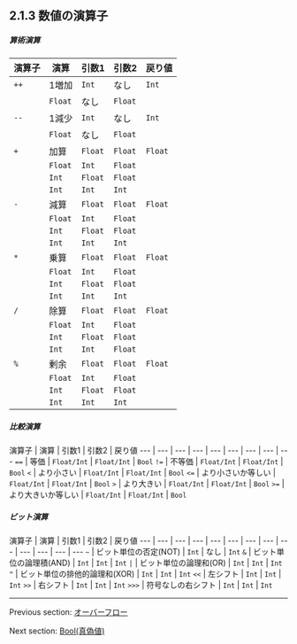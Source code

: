 ## 2.1.3 数値の演算子

##### 算術演算
 
 演算子  | 演算  | 引数1  | 引数2  | 戻り値 
 --- | --- | --- | --- | ---
<code>++</code>  | 1増加  | `Int`  | なし  | `Int`
 |  | `Float`  | なし  | `Float`
<code>--</code>  | 1減少  | `Int`  | なし  | `Int`
 |  | `Float`  | なし  | `Float`
<code>+</code>  | 加算  | `Float`  | `Float`  | `Float` 
 |  | `Float`  | `Int`  | `Float` 
 |  | `Int`  | `Float`  | `Float` 
 |  | `Int`  | `Int`  | `Int` 
<code>-</code>  | 減算  | `Float`  | `Float`  | `Float` 
 |  | `Float`  | `Int`  | `Float` 
 |  | `Int`  | `Float`  | `Float` 
 |  | `Int`  | `Int`  | `Int` 
<code>*</code>  | 乗算  | `Float`  | `Float`  | `Float` 
 |  | `Float`  | `Int`  | `Float` 
 |  | `Int`  | `Float`  | `Float` 
 |  | `Int`  | `Int`  | `Int` 
<code>/</code>  | 除算  | `Float`  | `Float`  | `Float` 
 |  | `Float`  | `Int`  | `Float` 
 |  | `Int`  | `Float`  | `Float` 
 |  | `Int`  | `Int`  | `Float` 
<code>%</code>  | 剰余  | `Float`  | `Float`  | `Float` 
 |  | `Float`  | `Int`  | `Float` 
 |  | `Int`  | `Float`  | `Float` 
 |  | `Int`  | `Int`  | `Int` 
 
##### 比較演算
 
 演算子  | 演算  | 引数1  | 引数2  | 戻り値 
 --- | --- | --- | --- | --- | --- | --- | --- | ---
<code>==</code>  | 等価  | `Float/Int`  | `Float/Int`  | `Bool` 
<code>!=</code>  | 不等価  | `Float/Int`  | `Float/Int`  | `Bool` 
<code>&lt;</code>  | より小さい  | `Float/Int`  | `Float/Int`  | `Bool` 
<code>&lt;=</code>  | より小さいか等しい  | `Float/Int`  | `Float/Int`  | `Bool` 
<code>&gt;</code>  | より大きい  | `Float/Int`  | `Float/Int`  | `Bool` 
<code>&gt;=</code>  | より大きいか等しい  | `Float/Int`  | `Float/Int`  | `Bool` 
 
##### ビット演算
 
 演算子  | 演算  | 引数1  | 引数2  | 戻り値 
 --- | --- | --- | --- | --- | --- | --- | --- | --- | --- | --- | --- | ---
<code>~</code>  | ビット単位の否定(NOT)  | `Int`  | なし  | `Int` 
<code>&amp;</code>  | ビット単位の論理積(AND)  | `Int`  | `Int`  | `Int` 
<code>&#124;</code>  | ビット単位の論理和(OR)  | `Int`  | `Int`  | `Int` 
<code>^</code>  | ビット単位の排他的論理和(XOR)  | `Int`  | `Int`  | `Int` 
<code>&lt;&lt;</code>  | 左シフト  | `Int`  | `Int`  | `Int` 
<code>&gt;&gt;</code>  | 右シフト  | `Int`  | `Int`  | `Int` 
<code>&gt;&gt;&gt;</code>  | 符号なしの右シフト  | `Int`  | `Int`  | `Int`

---

Previous section: [オーバーフロー](types-overflow.md)

Next section: [Bool(真偽値)](types-bool.md)